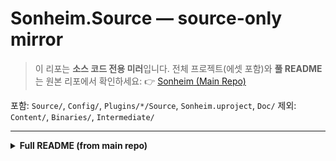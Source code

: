 # Sonheim.Source — source-only mirror

> 이 리포는 **소스 코드 전용 미러**입니다.
> 전체 프로젝트(에셋 포함)와 **풀 README**는 원본 리포에서 확인하세요:
> 👉 [Sonheim (Main Repo)](https://github.com/chungheonLee0325/Sonheim)

포함: `Source/`, `Config/`, `Plugins/*/Source`, `Sonheim.uproject`, `Doc/`
제외: `Content/`, `Binaries/`, `Intermediate/`

---

<details><summary><b>Full README (from main repo)</b></summary>

# Sonheim — 멀티플레이어 3D 액션 어드벤처

![Project Banner](PalWorld.png)

**Unreal Engine 5.5 / C++** 기반. 팰월드(Palworld)에서 영감을 받은 **수집·전투·협동** 루프를
처음부터 **완전한 멀티플레이어**로 설계했습니다. *데이터 테이블*로 몬스터/플레이어/상자/아이템/자원 등
모든 오브젝트를 운용하여 **컴파일 없이 컨텐츠 추가/밸런스 패치**가 가능합니다.

---

## 핵심 특징

- **멀티플레이어 아키텍처**: 서버 권위 + 예측/보정 + Steam 세션
- **데이터 주도 아키텍처**: 몬스터·플레이어·상자·아이템·자원·스킬을 DataTable로 설정 → **빌드 없이** 밸런스/콘텐츠 업데이트
- **완성된 게임플레이 루프**: 포획 → 파트너 동행/스킬 → 전투 → 자원 채집/제작 → 장비/인벤토리
- **풍부한 플레이어 액션**: 글라이더, 질주/회피, 무기 전환 시 스탯·스킬 즉시 동기화
- **UI/UX 완비**: 인벤·장비·툴팁, 몬스터 HP/속성, 플로팅 데미지(풀링), 로비/방


## **프로젝트 하이라이트**
### 📌 결과물 요약
프로젝트의 주요 결과물과 핵심 기능을 한눈에 볼 수 있는 영상입니다. \
아래 gif를 클릭하면 유튜브 영상을 시청할 수 있습니다.

[![프로젝트 요약 GIF](Doc/Gifs/Project_Overview.gif)](https://www.youtube.com/watch?v=TDRRWp6M_9E)

- 📄 자세한 기술 문서: [Portfolio](https://possible-recess-c3b.notion.site/3D-1ff6058f0c2e8032b39fccd10bf7ca00?source=copy_link)


---

## 핵심 시스템 요약

- **플레이어 시스템 (`SonheimPlayer`)**
    - Enhanced Input 기반 3인칭 조작(이동/시점/점프/질주/회피)
    - 무기 & 팰 스피어 중심의 공격/조준, 기본공격 스킬 슬롯화
    - 글라이더(활강) 이동: 중력/공중제어/수평속도 동적 제어
    - 상태 머신(`EPlayerState`) 기반 행동 전환(Idle/Combat/Glide/Down 등)
    - 팰 소유·선택·소환/회수, 파트너 스킬 트리거
    - 사냥을 통한 경험치 획득과 레벨 관리 기능

- **Pal(몬스터) 시스템 (`BaseMonster`)**
    - Pal 데이터(DataTable `FAreaObjectData`)로 종류/속성/레벨/표정(`EFaceType`) 관리
    - FSM AI(`BaseAiFSM`): 전투/파트너/작업(벌목 등) 상태와 전이
    - 스킬 룰렛(`BaseSkillRoulette`)로 상황별 스킬 확률 선택
    - 포획: `APalSphere` 충돌 판정, HP 비율 연동 확률(≤30% 100%)

- **전투 & 스킬 (`BaseSkill`, `FSkillData`, `FAttackData`)**
    - 데이터 테이블 기반 스킬 파이프라인(애님 몽타주/노티파이 연동, 이펙트/사운드)
    - 근접(`MeleeAttack`) 및 원거리(발사체 `BaseElement`) 스킬
    - 히트 감지(캡슐/구/박스 등 충돌체, 틱 보간 기능), 히트스톱/넉백/경직
    - 9속성(`EElementalAttribute`) 상성 + **STAB 1.2×**(자속 보너스), 다중 방어속성 누적 곱
    - 예시(상성 테이블 발췌):
    ```cpp
    // SonheimUtility.cpp — [방어][공격] 9×9 테이블
    static const float DamageMultiplierTable[9][9] = {
        /*Grass*/{1.0f,2.0f,1.0f,1.0f,0.5f,1.0f,1.0f,1.0f,1.0f},
        /*Fire*/ {0.5f,1.0f,2.0f,1.0f,1.0f,0.5f,1.0f,1.0f,1.0f},
        /*Water*/{1.0f,0.5f,1.0f,2.0f,1.0f,1.0f,1.0f,1.0f,1.0f},
        // ...
        /*Neut*/ {1.0f,1.0f,1.0f,1.0f,1.0f,1.0f,1.0f,2.0f,1.0f}
    };
    ```

- **아이템·인벤토리·상호작용·컨테이너**
    - **BaseItem(월드 아이템 액터)**: `IInteractableInterface` 구현, **즉시/홀드 상호작용**, 드롭/픽업, 수명·자동픽업 지연·물리투영 등 정책 지원
    - 아이템/장비: `FItemData(FEquipmentData)` 기반, 슬롯 인벤토리 & 장비창(`InventoryWidget`)
    - **상호작용 인터페이스**(즉시/홀드, 거리·시야 검증): 줍기/사용/버리기/열기 공통 처리
    - 드래그앤드롭: `NativeOnDragDetected` / `NativeOnDrop` (인벤↔장비, 인벤↔상자 교차 이동)
    - 장비 스탯 적용: `StatBonusComponent`로 동적 합산, **무기 스왑 시 스킬/스탯 즉시 갱신**
    - **상자(컨테이너)**: 서버 권한 잠금(`bIsOpen/CurrentUser`), PlayerController RPC 중계, OnRep 동기화

- **자원 채집 (`ResourceObject`)**
    - HP **구간(예: 10%)** 하락마다 **다단 드롭**(`DamageThresholdPct`)
    - 무기 타입 약점 배율(`WeaknessAttackMap`)로 채집 효율 차등
    - 파괴 시 최종 드롭 + 리스폰 타이머

- **온라인 멀티플레이(네트워킹)**
    - 서버 권위 판정/스폰, 조건부 복제(`COND_OwnerOnly`)로 트래픽 절감
    - PlayerController **RPC 중계**로 권한/거리 검증 중앙화(컨테이너 등 서버 소유 Actor)
    - 클라이언트 예측 + OnRep 보정으로 입력 반응성 확보

- **데이터 기반 설계 (`SonheimGameType`, DataTables)**
    - `FAreaObjectData`, `FSkillData/FAttackData`, `FItemData(FEquipmentData)`, `FResourceObjectData`,
      `FLevelData`, `FContainerData`를 통해 **컴파일 없이** 밸런스/콘텐츠 업데이트

- **UI/UX & 피드백(UMG)**
    - HUD(HP/스태미나/EXP/레벨/파트너 슬롯), 인벤/장비/스탯/툴팁
    - 몬스터 HP/속성/피아식별, 플로팅 데미지 **오브젝트 풀링**(성능 안정)

---

## 멀티플레이 설계

- **서버 권위 & 복제**: 주요 상태는 서버 단일 소스에서 판정·복제
- **조건부 복제**: 민감 데이터는 `COND_OwnerOnly`로 소유자만 복제
- **PlayerController RPC 중계**: 상자 등 서버 소유 액터 작업을 PC 단일 진입점에서 처리
- **클라 예측 + OnRep 보정**: UI 즉시 반응, 서버 확정 시 교정

```mermaid
sequenceDiagram
  participant C as Client (UI)
  participant PC as PlayerController
  participant S as Server
  participant CH as ChestActor (Authority)
  C->>PC: Drag/Drop or Click
  PC->>S: Server_ContainerOp(Op, Payload)
  S->>CH: ApplyOperation
  CH-->>C: OnRep Inventory → UI 갱신
```

---

## 시스템 개요 (아키텍처)
```mermaid
flowchart LR
  subgraph ACTORS["Gameplay Actors"]
    AO_BASE["AreaObject - Base"]
    P["Player - SonheimPlayer"]
    M["Monster - BaseMonster"]
    BI["BaseItem (World Item)"]
    RO["ResourceObject"]
    CH["Container (Chest)"]
    EL["Projectile / Element"]
  end

  subgraph INPUT["Input"]
    EIM["Enhanced Input"]
  end

  subgraph SKILLS["Skills"]
    SK["BaseSkill"]
    SR["Skill Roulette"]
  end

  subgraph AI["AI"]
    FSM["AI FSM"]
  end

  subgraph COMPS["Core Components"]
    HC["Health"]
    ST["Stamina"]
    CN["Condition"]
    LV["Level"]
    SB["StatBonus"]
    IV["Inventory"]
    INTR["Interaction"]
  end

  subgraph UI["UI Layer"]
    HUD["HUD"]
    INV_UI["Inventory UI"]
    CH_UI["Container UI"]
    FD["Floating Damage"]
  end

  subgraph DATA["Data Layer"]
    GI["GameInstance"]
    DT["DataTables"]
    TYPES["SonheimGameType (Enums / Structs)"]
  end

  subgraph NET["Networking / Authority"]
    PC["PlayerController (RPC Relay)"]
    GM["GameMode"]
    GS["GameState"]
  end

  P -->|extends| AO_BASE
  M -->|extends| AO_BASE
  AO_BASE --> HC
  AO_BASE --> ST
  AO_BASE --> CN
  AO_BASE --> LV
  AO_BASE --> SK

  EIM --> P
  P --> SB
  P --> IV
  P --> INTR
  P --> HUD
  P --> INV_UI
  P -->|equipped weapon| SK

  M --> FSM
  FSM --> SR
  SR --> SK

  INTR -->|interact| BI
  INTR -->|interact| CH
  CH --> CH_UI

  SK --> EL
  EL --> FD

  GI --> DT
  GI --> TYPES
  AO_BASE -.->|lookup| GI
  SK -.->|read| DT
  IV -.->|read| DT
  RO -.->|read| DT
  CH -.->|read| DT
  BI -.->|read| DT

  INV_UI -->|drag/drop| PC
  CH_UI -->|drag/drop| PC
  INTR -->|interact RPC| PC
  PC -->|server RPC| GM
  PC -->|server RPC| CH
  GM --> GS

```
---

## 설치 & 실행

1) **요구사항**: UE 5.5, Visual Studio 2022(C++), (멀티 테스트 시) Steam 실행  
2) **빌드**: `Sonheim.uproject` → *Generate Visual Studio project files* → `Sonheim.sln` 열어
   구성 `Development Editor`로 `Sonheim` 빌드  
3) **실행**: 에디터에서 `Lobby` 또는 `Game` 맵 열기 → **Play**  
   - Net Mode: *Listen Server / Client* 또는 Standalone 다중 인스턴스

---

## 주요 조작키

* **이동:** W, A, S, D
* **시점 조작:** 마우스 이동
* **공격/상호작용:** 마우스 좌클릭
* **조준/보조 액션:** 마우스 우클릭
* **점프/글라이더:** 스페이스 바 (공중에서 Space 홀드하면 글라이더 유지, V 로 글라이더 토글 가능)
* **질주:** Shift
* **회피:** Ctrl
* **재장전:** R
* **무기 전환:** 마우스 휠
* **파트너 스킬:** F
* **팰 소환/회수:** E
* **팰 전환:** 1, 3
* **팰 스피어 던지기:** Q (누르고 떼기)
* **상호작용:** F
* **메뉴:** Tab

---

## 프로젝트 구조
```
Sonheim/
├─ Animation/           # AnimInstance, Notifies
├─ AreaObject/          # AI(FSM), Attribute, Base, Monster, Player, Skill, Utility
├─ Element/             # 발사체/효과 액터
├─ GameManager/         # GameInstance, GameMode, GameState
├─ GameObject/          # Items, Buildings/Storage(Container), ResourceObject
├─ ResourceManager/     # SonheimGameType(Enums/Structs)
├─ UI/                  # Widgets, FloatingDamageActor
└─ Utilities/           # LogMacro, SessionUtil, SonheimUtility
```

---

## 미디어
<!-- 영상: ① 프로젝트 오버뷰 ② 포획·파트너 ③ 채집·상자 교차 DnD (각 30–60초) -->
<!-- 스샷: 전투 HUD / 인벤·장비·툴팁 / 몬스터 HP·속성 / 글라이더 / 상자 UI -->

---

## 팀원 및 역할

* **이충헌:** ( *플레이어 시스템, 기본 전투 메카닉, AI 프레임워크 구현, 아이템/인벤토리 시스템 구현, 자원 시스템, UI 시스템* )
* **이도윤:** ( *몬스터 AI 및 스킬 구현, 온라인 시스템 및 세션 관리* )

---
</details>

